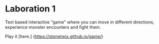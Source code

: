 # Laboration 1
Text based interactive "game" where you can move in different directions, experience monster encounters and fight them.

Play it [here.] (https://stonetwix.github.io/game/)
